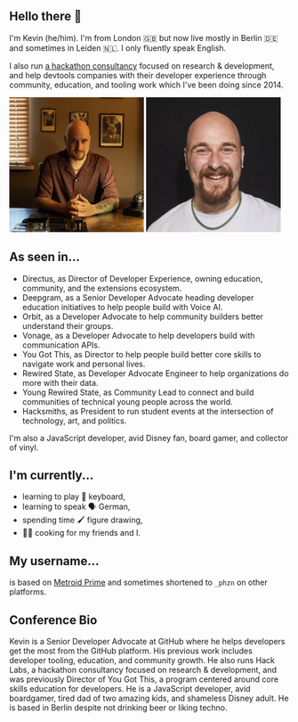 ## Hello there 💞

I'm Kevin (he/him). I'm from London 🇬🇧 but now live mostly in Berlin 🇩🇪 and sometimes in Leiden 🇳🇱. I only fluently speak English. 

<!--By day I work at GitHub as a Senior Developer Advocate helping developers get the most out of the GitHub platform. By night--> 

I also run [a hackathon consultancy](https://hacklabs.events) focused on research & development, and help devtools companies with their developer experience through community, education, and tooling work which I've been doing since 2014. 

<div align="left">
  <img src="https://raw.githubusercontent.com/phazonoverload/phazonoverload/refs/heads/main/kevin-room.webp" width="48%" alt="A bald man with a trimmed goatee is seated at a wooden table, hands clasped together in front of him. He is wearing a patterned, short-sleeved maroon shirt and a silver chain necklace. His right forearm is covered with colorful Disney tattoos. The room is warmly lit, with blinds partially closed on the window to the left, casting soft shadows. Behind him, the wall is adorned with framed photographs. An old-fashioned black rotary phone is positioned on the table to his right." />
  <img src="https://raw.githubusercontent.com/phazonoverload/phazonoverload/refs/heads/main/kevin-black.webp" width="48%" alt="A bald man with a full beard and mustache is smiling broadly, looking directly at the camera. He is wearing a plain white T-shirt and a silver chain necklace. The background is a solid black, which contrasts with his light skin tone, highlighting his cheerful expression." />
</div>


## As seen in...

- Directus, as Director of Developer Experience, owning education, community, and the extensions ecosystem.
- Deepgram, as a Senior Developer Advocate heading developer education initiatives to help people build with Voice AI.
- Orbit, as a Developer Advocate to help community builders better understand their groups.
- Vonage, as a Developer Advocate to help developers build with communication APIs.
- You Got This, as Director to help people build better core skills to navigate work and personal lives.
- Rewired State, as Developer Advocate Engineer to help organizations do more with their data.
- Young Rewired State, as Community Lead to connect and build communities of technical young people across the world.
- Hacksmiths, as President to run student events at the intersection of technology, art, and politics.

I'm also a JavaScript developer, avid Disney fan, board gamer, and collector of vinyl.

## I'm currently...

- learning to play 🎹 keyboard,
- learning to speak 🗣️ German,
- spending time 🖌️ figure drawing,
- 🧑‍🍳 cooking for my friends and I.

## My username...

is based on [Metroid Prime](https://metroid.fandom.com/wiki/Phazon_Overload) and sometimes shortened to `_phzn` on other platforms. 

## Conference Bio

Kevin is a Senior Developer Advocate at GitHub where he helps developers get the most from the GitHub platform. His previous work includes developer tooling, education, and community growth. He also runs Hack Labs, a hackathon consultancy focused on research & development, and was previously Director of You Got This, a program centered around core skills education for developers. He is a JavaScript developer, avid boardgamer, tired dad of two amazing kids, and shameless Disney adult. He is based in Berlin despite not drinking beer or liking techno.
